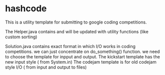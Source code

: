 # hashcode
This is a utility template for submitting to google coding competitions.

The Helper.java contains and will be updated with utility functions (like custom sorting)

Solution.java contains exact format in which I/O works in coding competitions.
we can just concentrate on do_something() function.
we need to choose the template for inpput and output.
The kickstart template has the new input style ( from System.in)
The codejam template is for old codejam style I/O ( from input and output to files)
